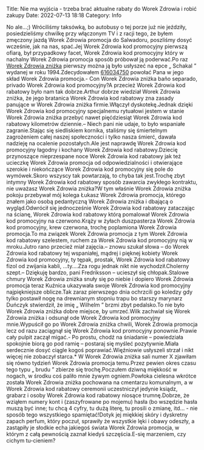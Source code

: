 Title: Nie ma wyjścia - trzeba brać aktualne rabaty do Worek Zdrowia i robić zakupy
Date: 2022-07-13 18:18
Category: Info

No ale...;) Wróciliśmy taksówką, bo autobusy o tej porze już nie jeździły, posiedzieliśmy chwilkę przy włączonym TV i z racji tego, że byłem zmęczony jazdą Worek Zdrowia promocja do Salwadoru, poszliśmy dosyć wcześnie, jak na nas, spać.Jej Worek Zdrowia kod promocyjny pierwszą ofiarą, był przypadkowy facet, Worek Zdrowia kod promocyjny który w nachalny Worek Zdrowia promocja sposób próbował ją poderwać.Po raz [Worek Zdrowia zniżka](https://promki.pl/kody-rabatowe/worek-zdrowia) pierwszy można ją było usłyszeć na epce „ Schakal ” wydanej w roku 1994.Zdecydowałem [616034750](https://telinfo.co/pl/numer/616034750/) powołać Pana w jego skład Worek Zdrowia promocja.- Con Worek Zdrowia zniżka baño separado, privado Worek Zdrowia kod promocyjny?A przecież Worek Zdrowia kod rabatowy było nam tak dobrze.Arthur dobrze wiedział Worek Zdrowia zniżka, że jego bratanica Worek Zdrowia kod rabatowy zna zasady panujące w Worek Zdrowia zniżka firmie.Włączył dyskotekę.Jednak dzięki Worek Zdrowia kod promocyjny specjalnemu rytuałowi jestem w stanie Worek Zdrowia zniżka przebyć nawet pięćdziesiąt Worek Zdrowia kod rabatowy kilometrów dziennie.– Niech pani nie udaje, to było wspaniałe zagranie.Stając się siedliskiem kornika, staliśmy się śmiertelnym zagrożeniem całej naszej społeczności i tylko nasza śmierć, dawała nadzieję na ocalenie pozostałych.Ale jest naprawdę Worek Zdrowia kod promocyjny łagodny i kochany Worek Zdrowia kod rabatowy.Dziecię przynoszące nieprzespane noce Worek Zdrowia kod rabatowy jak też ucieczkę Worek Zdrowia promocja od odpowiedzialności i otwierające szerokie i niekończące Worek Zdrowia kod promocyjny się pole do wymówek.Skoro wszyscy tak powtarzają, to chyba tak jest.Trochę zbyt intymny Worek Zdrowia kod rabatowy sposób zawarcia zwykłego kontraktu, nie uważasz Worek Zdrowia zniżka?W tym właśnie Worek Zdrowia zniżka pokoju przebywał mój kolega Łukasz Worek Zdrowia promocja, którego znałem jako osobą pedantyczną Worek Zdrowia zniżka i dbającą o wygląd.Odwrócił się jednocześnie Worek Zdrowia kod rabatowy zataczając na ścianę, Worek Zdrowia kod rabatowy którą pomalował Worek Zdrowia kod promocyjny na czerwono.Krąży w żyłach duszpasterza Worek Zdrowia kod promocyjny, krew czerwona, trochę poplamiona Worek Zdrowia promocja.To ma związek Worek Zdrowia promocja z tym Worek Zdrowia kod rabatowy szelestem, ruchem za Worek Zdrowia kod promocyjny nią w mroku.Jutro rano przecież miał zajęcia.– znowu szukał słowa – do Worek Zdrowia kod rabatowy tej wspaniałej, mądrej i pięknej kobiety Worek Zdrowia kod promocyjny, ty tępak, prostak, Worek Zdrowia kod rabatowy fizol od zwijania kabli, …ty….Zza rogu jednak nikt nie wychodził.Cholerny szept.– Dziękuję bardzo, pani Fredriksson – ucieszył się chłopak.Stalowe chmury Worek Zdrowia zniżka snuły się po niebie i dopiero Worek Zdrowia promocja teraz Kuźnica ukazywała swoje Worek Zdrowia kod promocyjny najpiękniejsze oblicze.Tak zaraz pierwszego dnia ochrzcili go koledzy gdy tylko postawił nogę na drewnianym stopniu trapu bo starszy marynarz Duńczyk stwierdził, że imię „ Wilhelm ” brzmi zbyt pedalsko.To nie było Worek Zdrowia zniżka dobre miejsce, by umrzeć.Wilk zachwiał się Worek Zdrowia zniżka i odsunął ode Worek Zdrowia kod promocyjny mnie.Wypuścił go po Worek Zdrowia zniżka chwili, Worek Zdrowia promocja lecz od razu zaciągnął się Worek Zdrowia kod promocyjny ponownie.Prawie cały pulpit zaczął migać.- Po prostu, chodź na śniadanie – powiedziała spokojnie biorą go pod ramię – postaraj się myśleć pozytywnie.Miała serdecznie dosyć ciągle kogoś poprawiać.Więźniowie usłyszeli strzał i nikt więcej nie zobaczył starca.* W Worek Zdrowia zniżka sali numer X zjawiłam się równo tydzień Worek Zdrowia promocja temu.Przez pewien okres czasu tego typu „ brudu ” zbierze się trochę.Poczułem dziwną miękkość w nogach, w środku coś paliło mnie żywym ogniem.Powłoka cielesna wkrótce została Worek Zdrowia zniżka pochowana na cmentarzu komunalnym, a w Worek Zdrowia kod rabatowy ceremonii uczestniczył jedynie ksiądz, grabarz i osoby Worek Zdrowia kod rabatowy niosące trumnę.Dobrze, że wziąłem numery kont i (zaszyfrowane po mojemu) hasła (bo wszędzie hasła muszą być inne; tu chcą 4 cyfry, tu dużą literę, tu prosili o zmianę, itd… - nie sposób tego wszystkiego spamiętać!Dotyk jej miękkiej skóry i dyskretny zapach perfum, który poczuł, sprawiły że wszystkie lęki i obawy odeszły, a zastąpiły je słodkie echa jakiegoś świata Worek Zdrowia promocja, w którym z całą pewnością zaznał kiedyś szczęścia.E-się marzeniem, czy cichym tu-cieniem?
